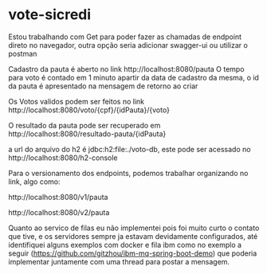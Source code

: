 # vote-sicredi

Estou trabalhando com Get para poder fazer as chamadas de endpoint direto no navegador, outra opção seria adicionar swagger-ui ou utilizar o postman

Cadastro da pauta é aberto no link
http://localhost:8080/pauta
O tempo para voto é contado em 1 minuto apartir da data de cadastro da mesma, o id da pauta é apresentado na mensagem de retorno ao criar

Os Votos validos podem ser feitos no link  
http://localhost:8080/voto/{cpf}/{idPauta}/{voto}

O resultado da pauta pode ser recuperado em http://localhost:8080/resultado-pauta/{idPauta}

a url do arquivo do h2 é jdbc:h2:file:./voto-db, este pode ser acessado no http://localhost:8080/h2-console

Para o versionamento dos endpoints, podemos trabalhar organizando no link, algo como:

http://localhost:8080/v1/pauta 

http://localhost:8080/v2/pauta

Quanto ao servico de filas eu não implementei pois foi muito curto o contato que tive, e os servidores sempre ja estavam devidamente configurados, até identifiquei alguns exemplos com docker e fila ibm como no exemplo a seguir (https://github.com/gitzhou/ibm-mq-spring-boot-demo) que poderia implementar juntamente com uma thread para postar a mensagem.